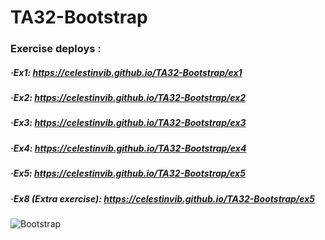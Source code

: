 # TA32-Bootstrap
### Exercise deploys :
##### ·Ex1: https://celestinvib.github.io/TA32-Bootstrap/ex1
##### ·Ex2: https://celestinvib.github.io/TA32-Bootstrap/ex2
##### ·Ex3: https://celestinvib.github.io/TA32-Bootstrap/ex3
##### ·Ex4: https://celestinvib.github.io/TA32-Bootstrap/ex4
##### ·Ex5: https://celestinvib.github.io/TA32-Bootstrap/ex5
##### ·Ex8 (Extra exercise): https://celestinvib.github.io/TA32-Bootstrap/ex5

![Bootstrap](https://user-images.githubusercontent.com/55434881/188959663-00290c9e-83e9-41f6-8b8a-49139d551f13.jpg)
